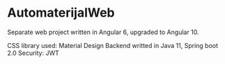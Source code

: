 # AutomaterijalWeb

Separate web project written in Angular 6, upgraded to Angular 10.

CSS library used: Material Design
Backend writted in Java 11, Spring boot 2.0
Security: JWT
